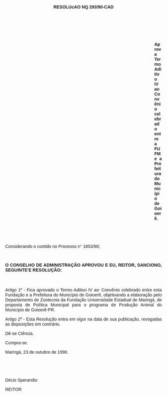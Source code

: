 <BODY>

<FONT FACE="Arial"><P ALIGN="JUSTIFY"></P>
<B><P ALIGN="CENTER">RESOLUcAO NQ 293/90-CAD</P>
<P ALIGN="CENTER"></P>
<P ALIGN="CENTER">&nbsp;</P>
<P ALIGN="CENTER">&nbsp;</P>
<P ALIGN="CENTER">&nbsp;</P><DIR>
<DIR>
<DIR>
<DIR>
<DIR>
<DIR>
<DIR>
<DIR>
<DIR>
<DIR>
<DIR>
<DIR>

<P ALIGN="JUSTIFY">Aprova Termo Aditivo IV ao Conv&ecirc;nio celebrado entre a FUFM e a Prefeitura do Munic&iacute;pio de Goioer&ecirc;.</P>
<P ALIGN="JUSTIFY"></P>
<P ALIGN="JUSTIFY">&nbsp;</P>
<P ALIGN="JUSTIFY">&nbsp;</P></DIR>
</DIR>
</DIR>
</DIR>
</DIR>
</DIR>
</DIR>
</DIR>
</DIR>
</DIR>
</DIR>
</DIR>

</B><P ALIGN="JUSTIFY">Considerando o contido no Processo n° 1653/90;</P>
<P ALIGN="JUSTIFY"></P>
<P ALIGN="JUSTIFY">&nbsp;</P>
<B><P ALIGN="JUSTIFY">O CONSELHO DE ADMINISTRA&Ccedil;&Atilde;O APROVOU E EU, REITOR, SANCIONO, SEGUINTE'E RESOLU&Ccedil;&Atilde;O:</P>
</B><P ALIGN="JUSTIFY"></P>
<P ALIGN="JUSTIFY">&nbsp;</P>
<P ALIGN="JUSTIFY">Artigo 1º - Fica aprovado o Termo Aditivo IV ao<SUP>,</SUP> Conv&ecirc;nio celebrado entre esta Funda&ccedil;&atilde;o e a Prefeitura do Munic&iacute;pio de Goioer&ecirc;, objetivando a elabora&ccedil;&atilde;o pelo Departamento de Zootecnia da Funda&ccedil;&atilde;o Universidade Estadual de Maring&aacute;, de proposta de Pol&iacute;tica Municipal para o programa de  Produ&ccedil;&atilde;o Animal do Munic&iacute;pio de Goioer&ecirc;-PR.</P>
<P ALIGN="JUSTIFY">Artigo 2º - Esta Resolu&ccedil;&atilde;o entra em vigor na data de sua publica&ccedil;&atilde;o, revogadas as disposi&ccedil;&otilde;es em contr&aacute;rio.</P>
<P ALIGN="JUSTIFY">D&ecirc;-se Ci&ecirc;ncia.</P>
<P ALIGN="JUSTIFY">Cumpra-se.</P>
<P ALIGN="JUSTIFY"></P>
<P ALIGN="JUSTIFY">Maring&aacute;, 23 de outubro de 1990.</P>
<P ALIGN="JUSTIFY"></P>
<P ALIGN="JUSTIFY">&nbsp;</P>
<P ALIGN="JUSTIFY">&nbsp;</P>
<P ALIGN="JUSTIFY">D&eacute;cio Sperandio</P>
<P ALIGN="JUSTIFY">REITOR</P></FONT></BODY>
